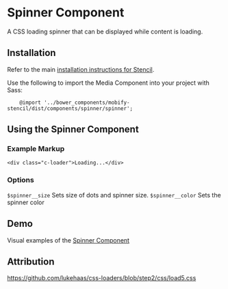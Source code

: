 # Spinner Component

A CSS loading spinner that can be displayed while content is loading.


## Installation

Refer to the main [installation instructions for Stencil](https://github.com/mobify/stencil#installation).

Use the following to import the Media Component into your project with Sass:

```
    @import '../bower_components/mobify-stencil/dist/components/spinner/spinner';
```

## Using the Spinner Component

### Example Markup

```
<div class="c-loader">Loading...</div>
```

### Options

`$spinner__size` Sets size of dots and spinner size.
`$spinner__color` Sets the spinner color


## Demo

Visual examples of the [Spinner Component](https://mobify.github.io/stencil/visual/components/spinner/index.html)

## Attribution

https://github.com/lukehaas/css-loaders/blob/step2/css/load5.css

